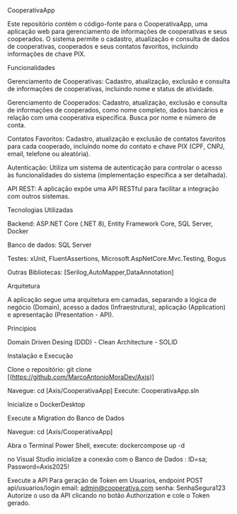 CooperativaApp

Este repositório contém o código-fonte para o CooperativaApp, uma aplicação web para gerenciamento de informações de cooperativas e seus cooperados. 
O sistema permite o cadastro, atualização e consulta de dados de cooperativas, cooperados e seus contatos favoritos, incluindo informações de chave PIX.

Funcionalidades

Gerenciamento de Cooperativas: Cadastro, atualização, exclusão e consulta de informações de cooperativas, incluindo nome e status de atividade.

Gerenciamento de Cooperados: Cadastro, atualização, exclusão e consulta de informações de cooperados, como nome completo, dados bancários e relação com uma cooperativa específica. Busca por nome e número de conta.

Contatos Favoritos: Cadastro, atualização e exclusão de contatos favoritos para cada cooperado, incluindo nome do contato e chave PIX (CPF, CNPJ, email, telefone ou aleatória).

Autenticação: Utiliza um sistema de autenticação para controlar o acesso às funcionalidades do sistema (implementação específica a ser detalhada).

API REST: A aplicação expõe uma API RESTful para facilitar a integração com outros sistemas.

Tecnologias Utilizadas

Backend: ASP.NET Core (.NET 8), Entity Framework Core, SQL Server, Docker

Banco de dados: SQL Server

Testes: xUnit, FluentAssertions, Microsoft.AspNetCore.Mvc.Testing, Bogus

Outras Bibliotecas: [Serilog,AutoMapper,DataAnnotation]

Arquitetura

A aplicação segue uma arquitetura em camadas, separando a lógica de negócio (Domain), acesso a dados (Infraestrutura), aplicação (Application) e apresentação (Presentation - API).

Principios

Domain Driven Desing (DDD) - Clean Architecture - SOLID

Instalação e Execução

Clone o repositório:
git clone [(https://github.com/MarcoAntonioMoraDev/Axis)]

Navegue: cd [Axis/CooperativaApp]
Execute: CooperativaApp.sln

Inicialize o DockerDesktop

Execute a Migration do Banco de Dados

Navegue: cd [Axis/CooperativaApp]

Abra o Terminal Power Shell, execute: dockercompose up -d

no Visual Studio inicialize a conexão com o Banco de Dados : ID=sa; Password=Axis2025!

Execute a API
Para geração de Token em Usuarios, endpoint POST api/usuarios/login
email: admin@cooperativa.com
senha: SenhaSegura123
Autorize o uso da API clicando no botão Authorization e cole o Token gerado.
